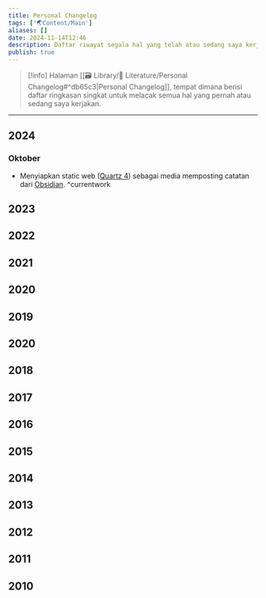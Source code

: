 ```yaml
---
title: Personal Changelog
tags: ['🌏Content/Main']
aliases: []
date: 2024-11-14T12:46
description: Daftar riwayat segala hal yang telah atau sedang saya kerjakan. 
publish: true
---
```


> [!info]
> Halaman [[🗃️ Library/🧾 Literature/Personal Changelog#^db65c3|Personal Changelog]], tempat dimana  berisi daftar ringkasan singkat untuk melacak semua hal yang pernah atau sedang saya kerjakan.
>

---

## 2024

### Oktober
- Menyiapkan static web ([Quartz 4](https://quartz.jzhao.xyz/)) sebagai media memposting catatan dari [Obsidian](https://obsidian.md/). ^currentwork
## 2023
## 2022
## 2021
## 2020
## 2019
## 2020
## 2018
## 2017
## 2016
## 2015
## 2014
## 2013
## 2012
## 2011
## 2010